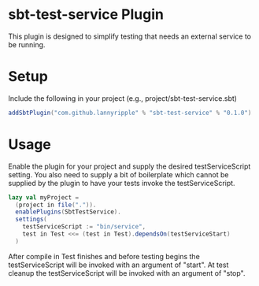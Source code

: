 # sbt-test-service Plugin

This plugin is designed to simplify testing that needs an external service
to be running.

# Setup

Include the following in your project (e.g., project/sbt-test-service.sbt)

```scala
addSbtPlugin("com.github.lannyripple" % "sbt-test-service" % "0.1.0")
```

# Usage

Enable the plugin for your project and supply the desired testServiceScript setting.
You also need to supply a bit of boilerplate which cannot be supplied by the plugin
to have your tests invoke the testServiceScript.

```scala
lazy val myProject =
  (project in file(".")).
  enablePlugins(SbtTestService).
  settings(
    testServiceScript := "bin/service",
    test in Test <<= (test in Test).dependsOn(testServiceStart)
  )
```

After compile in Test finishes and before testing begins the testServiceScript
will be invoked with an argument of "start".  At test cleanup the testServiceScript
will be invoked with an argument of "stop".
